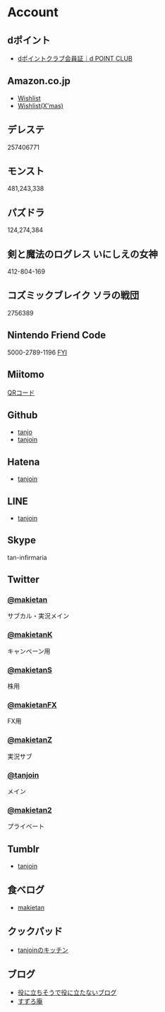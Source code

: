 # Account

<div id="mokuji" first="2" last="2"></div>

## dポイント

- [dポイントクラブ会員証｜d POINT CLUB](https://dpoint.jp/ctrw/web/member/member.html)

## Amazon.co.jp

- [Wishlist](http://goo.gl/O2Hoz)
- [Wishlist(X'mas)](http://www.amazon.co.jp/registry/wishlist/3LQEO5V6BA7U0/ref=cm_sw_r_tw_ws_QUKMub1HQSF30)

## デレステ

<span class="clipboard" data-clipboard-text="257406771">257406771</span>

## モンスト

<span class="clipboard" data-clipboard-text="481243338">481,243,338</span>

## パズドラ

<span class="clipboard" data-clipboard-text="124274384">124,274,384</span>

## 剣と魔法のログレス いにしえの女神

<span class="clipboard" data-clipboard-text="412-804-169">412-804-169</span>

## コズミックブレイク ソラの戦団

<span class="clipboard" data-clipboard-text="2756389">2756389</span>

## Nintendo Friend Code

<span class="clipboard" data-clipboard-text="5000-2789-1196">5000-2789-1196</span> [FYI](https://pbs.twimg.com/media/BxqXfTlCcAAb1R5.jpg)

## Miitomo

[QRコード](https://pbs.twimg.com/media/Cd-5vkWUYAAj9W0.jpg)

## Github

- [tanjo](https://github.com/tanjo)
- [tanjoin](https://github.com/tanjoin)

## Hatena

- [tanjoin](http://profile.hatena.ne.jp/tanjoin/)

## LINE

- [tanjoin](http://line.me/ti/p/M5b1mgcM2G)

## Skype

tan-infirmaria

## Twitter

### [@makietan](https://twitter.com/makietan)

サブカル・実況メイン

### [@makietanK](https://twitter.com/makietank)

キャンペーン用

### [@makietanS](https://twitter.com/makietans)

株用

### [@makietanFX](https://twitter.com/makietanfx)

FX用

### [@makietanZ](https://twitter.com/makietanz)

実況サブ

### [@tanjoin](https://twitter.com/tanjoin)

メイン

### [@makietan2](https://twitter.com/makietan2)

プライベート

## Tumblr

- [tanjoin](http://tanjoin.tumblr.com)

## 食べログ

- [makietan](http://tabelog.com/rvwr/001964642/)

## クックパッド

- [tanjoinのキッチン](http://cookpad.com/kitchen/10915111)

## ブログ

- [役に立ちそうで役に立たないブログ](http://tanjoin.hatenablog.com/)
- [すずろ庵](http://tanjoin.hatenablog.jp/)
